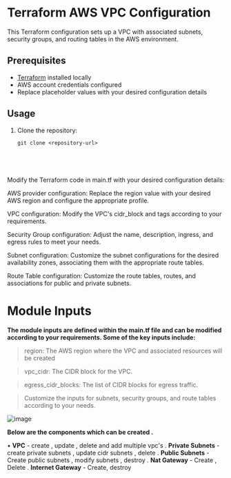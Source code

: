 # Terraform AWS VPC Configuration

This Terraform configuration sets up a VPC with associated subnets, security groups, and routing tables in the AWS environment.

## Prerequisites

- [Terraform](https://www.terraform.io/downloads.html) installed locally
- AWS account credentials configured
- Replace placeholder values with your desired configuration details

## Usage

1. Clone the repository:

   ```shell
   git clone <repository-url>





Modify the Terraform code in main.tf with your desired configuration details:

AWS provider configuration: Replace the region value with your desired AWS region and configure the appropriate profile.

VPC configuration: Modify the VPC's cidr_block and tags according to your requirements.

Security Group configuration: Adjust the name, description, ingress, and egress rules to meet your needs.

Subnet configuration: Customize the subnet configurations for the desired availability zones, associating them with the appropriate route tables.

Route Table configuration: Customize the route tables, routes, and associations for public and private subnets.


# Module Inputs

**The module inputs are defined within the main.tf file and can be modified according to your requirements. Some of the key inputs include:**

>region: The AWS region where the VPC and associated resources will be created

>vpc_cidr: The CIDR block for the VPC.

>egress_cidr_blocks: The list of CIDR blocks for egress traffic.

>Customize the inputs for subnets, security groups, and route tables according to your needs.


![image](https://github.com/abs-cbn-tf/terraform-abs/assets/133660640/035a7c4b-c407-4ced-82a0-88e514ff617c)

**Below are the components which can be created .**

•	**VPC** - create , update , delete and add multiple vpc's
 . **Private Subnets** - create private subnets , update cidr subnets , delete
 . **Public Subnets** - Create public subnets , modify subnets , destroy
 . **Nat Gateway** - Create , Delete 
 . **Internet Gateway** - Create, destroy
